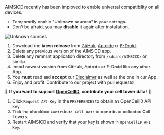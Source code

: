 AIMSICD recently has been improved to enable universal compatibility on all devices.

* Temporarily enable "Unknown sources" in your settings.
* Don't be afraid, you may **disable** it again after installation.

![Unknown sources](https://developer.android.com/images/publishing/publishing_unknown_sources_sm.png)

1. Download the **latest release** from [GitHub](https://github.com/SecUpwN/Android-IMSI-Catcher-Detector/releases), [Aptoide](http://aimsicd.store.aptoide.com/) or [F-Droid](https://f-droid.org/repository/browse/?fdid=com.SecUpwN.AIMSICD).
2. Delete any previous version of the AIMSICD app.
3. Delete any remnant application directory from `/sdcard/AIMSICD/` or similar.
4. Install newest version from GitHub, Aptoide or F-Droid like any other App.
5. You **must** read and **accept** our [Disclaimer](https://github.com/SecUpwN/Android-IMSI-Catcher-Detector/blob/master/DISCLAIMER) as well as the one in our App.
6. Enjoy and profit. Contribute to our project with pull requests!

:cherries: **If you want to support [OpenCellID](http://wiki.opencellid.org/wiki/Main_Page), contribute your cell tower data!** :cherries: 

1. Click `Request API Key` in the `PREFERENCES` to obtain an OpenCellID API key.
2. Tick the checkbox `Contribute Cell Data` to contribute collected Cell Towers.
3. Restart AIMSICD and verify that your key is shown in `OpenCellID API Key`.